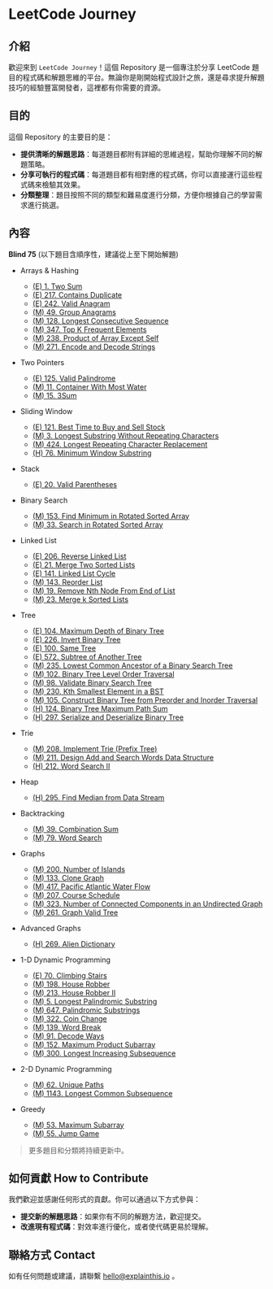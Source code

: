 # LeetCode Journey

## 介紹
歡迎來到 `LeetCode Journey`！這個 Repository 是一個專注於分享 LeetCode 題目的程式碼和解題思維的平台。無論你是剛開始程式設計之旅，還是尋求提升解題技巧的經驗豐富開發者，這裡都有你需要的資源。

## 目的
這個 Repository 的主要目的是：

* **提供清晰的解題思路**：每道題目都附有詳細的思維過程，幫助你理解不同的解題策略。
* **分享可執行的程式碼**：每道題目都有相對應的程式碼，你可以直接運行這些程式碼來檢驗其效果。
* **分類整理**：題目按照不同的類型和難易度進行分類，方便你根據自己的學習需求進行挑選。

## 內容
**Blind 75**
(以下題目含順序性，建議從上至下開始解題)
* Arrays & Hashing
    * [(E) 1. Two Sum](solutions/1.%20Two%20Sum/)
    * [(E) 217. Contains Duplicate](solutions/217.%20Contains%20Duplicate/)
    * [(E) 242. Valid Anagram](solutions/242.%20Valid%20Anagram/)
    * [(M) 49. Group Anagrams](solutions/49.%20Group%20Anagrams/)
    * [(M) 128. Longest Consecutive Sequence](solutions/128.%20Longest%20Consecutive%20Sequence/)
    * [(M) 347. Top K Frequent Elements](solutions/347.%20Top%20K%20Frequent%20Elements/)
    * [(M) 238. Product of Array Except Self](solutions/238.%20Product%20of%20Array%20Except%20Self)
    * [(M) 271. Encode and Decode Strings](solutions/271.%20Encode%20and%20Decode%20Strings)
    
* Two Pointers
    * [(E) 125. Valid Palindrome](solutions/125.%20Valid%20Palindrome/)
    * [(M) 11. Container With Most Water](solutions/11.%20Container%20With%20Most%20Water/)
    * [(M) 15. 3Sum](solutions/15.%203Sum/)

* Sliding Window
    * [(E) 121. Best Time to Buy and Sell Stock](solutions/121.%20Best%20Time%20to%20Buy%20and%20Sell%20Stock/)
    * [(M) 3. Longest Substring Without Repeating Characters](solutions/3.%20Longest%20Substring%20Without%20Repeating%20Characters)
    * [(M) 424. Longest Repeating Character Replacement](solutions/424.%20Longest%20Repeating%20Character%20Replacement)
    * [(H) 76. Minimum Window Substring](solutions/76.%20Minimum%20Window%20Substring/)

* Stack
    * [(E) 20. Valid Parentheses](solutions/20.%20Valid%20Parentheses/)

* Binary Search
    * [(M) 153. Find Minimum in Rotated Sorted Array](solutions/153.%20Find%20Minimum%20in%20Rotated%20Sorted%20Array/)
    * [(M) 33. Search in Rotated Sorted Array](solutions/33.%20Search%20in%20Rotated%20Sorted%20Array/)

* Linked List
    * [(E) 206. Reverse Linked List](solutions/206.%20Reverse%20Linked%20List/)
    * [(E) 21. Merge Two Sorted Lists](solutions/21.%20Merge%20Two%20Sorted%20Lists/)
    * [(E) 141. Linked List Cycle](solutions/141.%20Linked%20List%20Cycle/)
    * [(M) 143. Reorder List](solutions/143.%20Reorder%20List/)
    * [(M) 19. Remove Nth Node From End of List](solutions/19.%20Remove%20Nth%20Node%20From%20End%20of%20List/)
    * [(M) 23. Merge k Sorted Lists](solutions/23.%20Merge%20k%20Sorted%20Lists/)

* Tree
    * [(E) 104. Maximum Depth of Binary Tree](solutions/104.%20Maximum%20Depth%20of%20Binary%20Tree/)
    * [(E) 226. Invert Binary Tree](solutions/226.%20Invert%20Binary%20Tree/)
    * [(E) 100. Same Tree](solutions/100.%20Same%20Tree/)
    * [(E) 572. Subtree of Another Tree](solutions/572.%20Subtree%20of%20Another%20Tree/)
    * [(M) 235. Lowest Common Ancestor of a Binary Search Tree](solutions/235.%20Lowest%20Common%20Ancestor%20of%20a%20Binary%20Search%20Tree/)
    * [(M) 102. Binary Tree Level Order Traversal](solutions/102.%20Binary%20Tree%20Level%20Order%20Traversal/)
    * [(M) 98. Validate Binary Search Tree](solutions/98.%20Validate%20Binary%20Search%20Tree/)
    * [(M) 230. Kth Smallest Element in a BST](solutions/230.%20Kth%20Smallest%20Element%20in%20a%20BST/)
    * [(M) 105. Construct Binary Tree from Preorder and Inorder Traversal](solutions/105.%20Construct%20Binary%20Tree%20from%20Preorder%20and%20Inorder%20Traversal/)
    * [(H) 124. Binary Tree Maximum Path Sum](solutions/124.%20Binary%20Tree%20Maximum%20Path%20Sum/)
    * [(H) 297. Serialize and Deserialize Binary Tree](solutions/297.%20Serialize%20and%20Deserialize%20Binary%20Tree/)

* Trie
  * [(M) 208. Implement Trie (Prefix Tree)](solutions/208.%20Implement%20Trie%20(Prefix%20Tree)/)
  * [(M) 211. Design Add and Search Words Data Structure](solutions/211.%20Design%20Add%20and%20Search%20Words%20Data%20Structure/)
  * [(H) 212. Word Search II](solutions/212.%20Word%20Search%20II/)

* Heap
  * [(H) 295. Find Median from Data Stream](solutions/295.%20Find%20Median%20from%20Data%20Stream/)

* Backtracking
  * [(M) 39. Combination Sum](solutions/39.%20Combination%20Sum/)
  * [(M) 79. Word Search](solutions/79.%20Word%20Search/)

* Graphs
  * [(M) 200. Number of Islands](solutions/200.%20Number%20of%20Islands/)
  * [(M) 133. Clone Graph](solutions/133.%20Clone%20Graph/)
  * [(M) 417. Pacific Atlantic Water Flow](solutions/417.%20Pacific%20Atlantic%20Water%20Flow/)
  * [(M) 207. Course Schedule](solutions/207.%20Course%20Schedule/)
  * [(M) 323. Number of Connected Components in an Undirected Graph](solutions/323.%20Number%20of%20Connected%20Components%20in%20an%20Undirected%20Graph/)
  * [(M) 261. Graph Valid Tree](solutions/261.%20Graph%20Valid%20Tree/)

* Advanced Graphs
  * [(H) 269. Alien Dictionary](solutions/269.%20Alien%20Dictionary/)

* 1-D Dynamic Programming
  * [(E) 70. Climbing Stairs](solutions/70.%20Climbing%20Stairs/)
  * [(M) 198. House Robber](solutions/198.%20House%20Robber/)
  * [(M) 213. House Robber II](solutions/213.%20House%20Robber%20II/)
  * [(M) 5. Longest Palindromic Substring](solutions/5.%20Longest%20Palindromic%20Substring/)
  * [(M) 647. Palindromic Substrings](solutions/647.%20Palindromic%20Substrings/)
  * [(M) 322. Coin Change](solutions/322.%20Coin%20Change/)
  * [(M) 139. Word Break](solutions/139.%20Word%20Break/)
  * [(M) 91. Decode Ways](solutions/91.%20Decode%20Ways/)
  * [(M) 152. Maximum Product Subarray](solutions/152.%20Maximum%20Product%20Subarray/)
  * [(M) 300. Longest Increasing Subsequence](solutions/300.%20Longest%20Increasing%20Subsequence/)

* 2-D Dynamic Programming
  * [(M) 62. Unique Paths](solutions/62.%20Unique%20Paths/)
  * [(M) 1143. Longest Common Subsequence](solutions/1143.%20Longest%20Common%20Subsequence/)

* Greedy
  * [(M) 53. Maximum Subarray](solutions/53.%20Maximum%20Subarray/)
  * [(M) 55. Jump Game](solutions/55.%20Jump%20Game/)

> 更多題目和分類將持續更新中。

## 如何貢獻 How to Contribute

我們歡迎並感謝任何形式的貢獻。你可以通過以下方式參與：

- **提交新的解題思路**：如果你有不同的解題方法，歡迎提交。
- **改進現有程式碼**：對效率進行優化，或者使代碼更易於理解。


## 聯絡方式 Contact

如有任何問題或建議，請聯繫 [hello@explainthis.io](hello@explainthis.io) 。
